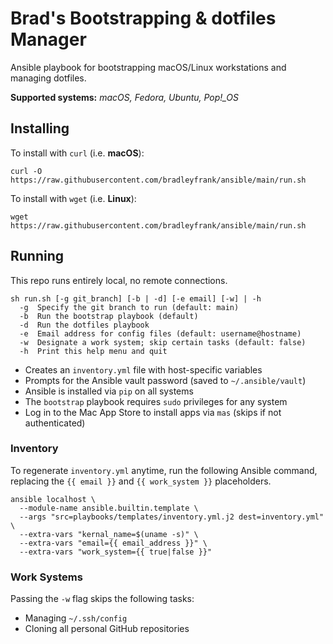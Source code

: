 # Brad's Bootstrapping & dotfiles Manager

Ansible playbook for bootstrapping macOS/Linux workstations and managing dotfiles.

**Supported systems:** *macOS, Fedora, Ubuntu, Pop!_OS*

## Installing

To install with `curl` (i.e. **macOS**):

```shell
curl -O https://raw.githubusercontent.com/bradleyfrank/ansible/main/run.sh
```

To install with `wget` (i.e. **Linux**):

```shell
wget https://raw.githubusercontent.com/bradleyfrank/ansible/main/run.sh
```

## Running

This repo runs entirely local, no remote connections.

```text
sh run.sh [-g git_branch] [-b | -d] [-e email] [-w] | -h
  -g  Specify the git branch to run (default: main)
  -b  Run the bootstrap playbook (default)
  -d  Run the dotfiles playbook
  -e  Email address for config files (default: username@hostname)
  -w  Designate a work system; skip certain tasks (default: false)
  -h  Print this help menu and quit
```

* Creates an `inventory.yml` file with host-specific variables
* Prompts for the Ansible vault password (saved to `~/.ansible/vault`)
* Ansible is installed via `pip` on all systems
* The `bootstrap` playbook requires `sudo` privileges for any system
* Log in to the Mac App Store to install apps via `mas` (skips if not authenticated)

### Inventory

To regenerate `inventory.yml` anytime, run the following Ansible command, replacing the `{{ email }}` and `{{ work_system }}` placeholders.

```shell
ansible localhost \
  --module-name ansible.builtin.template \
  --args "src=playbooks/templates/inventory.yml.j2 dest=inventory.yml" \
  --extra-vars "kernal_name=$(uname -s)" \
  --extra-vars "email={{ email_address }}" \
  --extra-vars "work_system={{ true|false }}"
```

### Work Systems

Passing the `-w` flag skips the following tasks:

* Managing `~/.ssh/config`
* Cloning all personal GitHub repositories

